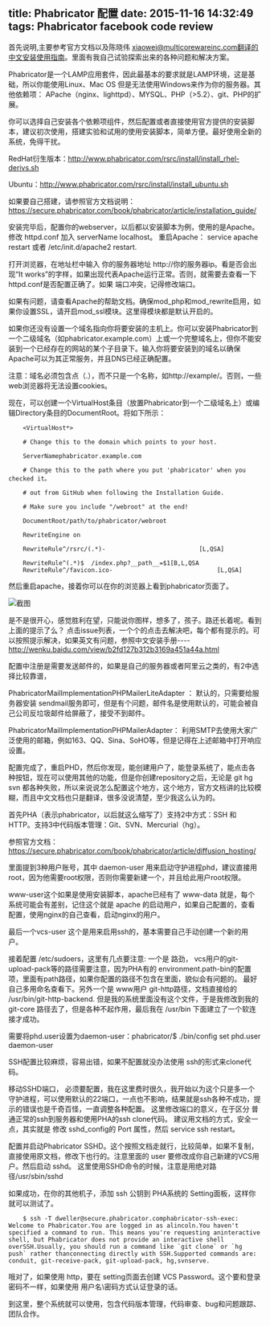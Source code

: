 title: Phabricator 配置
date: 2015-11-16 14:32:49
tags: Phabricator facebook code review
---

首先说明,主要参考官方文档以及陈晓伟  xiaowei@multicorewareinc.com翻译的中文安装使用指南。里面有我自己试验探索出来的各种问题和解决方案。

Phabricator是一个LAMP应用套件，因此最基本的要求就是LAMP环境，这是基础，所以你能使用Linux、Mac OS 但是无法使用Windows来作为你的服务器。其他依赖项： APache（nginx、lighttpd）、MYSQL、PHP（>5.2）、git、PHP的扩展。

你可以选择自己安装各个依赖项组件，然后配置或者直接使用官方提供的安装脚本，建议初次使用，搭建实验和试用的使用安装脚本，简单方便。最好使用全新的系统，免得干扰。

  RedHat衍生版本：http://www.phabricator.com/rsrc/install/install_rhel-derivs.sh

  Ubuntu：http://www.phabricator.com/rsrc/install/install_ubuntu.sh

如果要自己搭建，请参照官方文档说明：https://secure.phabricator.com/book/phabricator/article/installation_guide/

安装完毕后，配置你的webserver，以后都以安装脚本为例，使用的是Apache。修改 httpd.conf 加入 serverName localhost。 重启Apache： service apache restart 或者 /etc/init.d/apache2 restart.

打开浏览器，在地址栏中输入 你的服务器地址 http://你的服务器ip。看是否会出现“It works”的字样，如果出现代表Apache运行正常。否则，就需要去查看一下httpd.conf是否配置正确了。如果 端口冲突，记得修改端口。

如果有问题，请查看Apache的帮助文档。确保mod_php和mod_rewrite启用，如果你设置SSL，请开启mod_ssl模块。这里得模块都是默认开启的。

如果你还没有设置一个域名指向你将要安装的主机上。你可以安装Phabricator到一个二级域名（如phabricator.example.com）上或一个完整域名上，但你不能安装到一个已经存在的网站的某个子目录下。输入你将要安装到的域名以确保 Apache可以为其正常服务，并且DNS已经正确配置。

注意：域名必须包含点（.），而不只是一个名称，如http://example/。否则，一些web浏览器将无法设置cookies。

现在，可以创建一个VirtualHost条目（放置Phabricator到一个二级域名上）或编辑Directory条目的DocumentRoot。将如下所示：

  		<VirtualHost*>

		# Change this to the domain which points to your host.

		ServerNamephabricator.example.com

		# Change this to the path where you put 'phabricator' when you checked it。

		# out from GitHub when following the Installation Guide.

		# Make sure you include "/webroot" at the end!

		DocumentRoot/path/to/phabricator/webroot

		RewriteEngine on

		RewriteRule^/rsrc/(.*)-                          [L,QSA]

		RewriteRule^(.*)$  /index.php?__path__=$1[B,L,QSA
		RewriteRule^/favicon.ico-                             [L,QSA]


然后重启apache，接着你可以在你的浏览器上看到phabricator页面了。

![截图](http://upload-images.jianshu.io/upload_images/198062-dafb56874ed10503.png)


是不是很开心，感觉胜利在望，只能说你图样，想多了，孩子。路还长着呢。看到上面的提示了么？ 点击issue列表，一个个的点击去解决吧，每个都有提示的。可以按照提示解决，如果英文有问题，参照中文安装手册----http://wenku.baidu.com/view/b2fd127b312b3169a451a44a.html

配置中注册是需要发送邮件的，如果是自己的服务器或者阿里云之类的，有2中选择比较靠谱，

PhabricatorMailImplementationPHPMailerLiteAdapter ： 默认的，只需要给服务器安装 sendmail服务即可，但是有个问题，邮件名是使用默认的，可能会被自己公司反垃圾邮件给屏蔽了，接受不到邮件。

PhabricatorMailImplementationPHPMailerAdapter： 利用SMTP去使用大家广泛使用的邮箱，例如163、QQ、Sina、SoHO等，但是记得在上述邮箱中打开响应设置。

配置完成了，重启PHD，然后你发现，能创建用户了，能登录系统了，能点击各种按钮，现在可以使用其他的功能，但是你创建repository之后，无论是 git hg svn 都各种失败，所以来说说怎么配置这个地方，这个地方，官方文档讲的比较模糊，而且中文文档也只是翻译，很多没说清楚，至少我这么认为的。

首先PHA（表示phabricator，以后就这么缩写了）支持2中方式：SSH 和 HTTP。支持3中代码版本管理：Git、SVN、Mercurial（hg）。

参照官方文档：https://secure.phabricator.com/book/phabricator/article/diffusion_hosting/

里面提到3种用户账号，其中 daemon-user 用来启动守护进程phd，建议直接用root，因为他需要root权限，否则你需要新建一个，并且给此用户root权限。

www-user这个如果是使用安装脚本，apache已经有了 www-data 就是，每个系统可能会有差别，记住这个就是 apache 的启动用户，如果自己配置的，查看配置，使用nginx的自己查看，启动nginx的用户。

最后一个vcs-user 这个是用来启用ssh的，基本需要自己手动创建一个新的用户。

接着配置 /etc/sudoers，这里有几点要注意: 一个是 路劲， vcs用户的git-upload-pack等的路径需要注意，因为PHA有的 environment.path-bin的配置项，里面有path路径，如果你配置的路径不包含在里面，貌似会有问题的。 最好自己多用命名查看下。另外一个是 www用户 git-http路径，文档直接给的 /usr/bin/git-http-backend. 但是我的系统里面没有这个文件，于是我修改到我的 git-core 路径去了，但是各种不起作用，最后我在 /usr/bin 下面建立了一个软连接才成功。

需要将phd.user设置为daemon-user：phabricator/$ ./bin/config set phd.user daemon-user

SSH配置比较麻烦，容易出错，如果不配置就没办法使用 ssh的形式来clone代码。

移动SSHD端口， 必须要配置，我在这里费时很久，我开始以为这个只是多一个守护进程，可以使用默认的22端口，一点也不影响，结果就是ssh各种不成功，提示的错误也是千奇百怪，一直调整各种配置。 这里修改端口的意义，在于区分 普通正常的ssh到服务器和使用PHA的ssh clone代码。 建议用文档的方式，安全一点，其实就是 修改 sshd_config的 Port 属性，然后 service ssh restart。

配置并启动Phabricator SSHD。这个按照文档走就行，比较简单，如果不复制，直接使用原文档，修改下也行的。注意里面的 user 要修改成你自己新建的VCS用户。然后启动 sshd。 这里使用SSHD命令的时候，注意是用绝对路径/usr/sbin/sshd

如果成功，在你的其他机子，添加 ssh 公钥到 PHA系统的 Setting面板，这样你就可以测试了。


		$ ssh -T dweller@secure.phabricator.comphabricator-ssh-exec: Welcome to Phabricator.You are logged in as alincoln.You haven't specified a command to run. This means you're requesting aninteractive shell, but Phabricator does not provide an interactive shell overSSH.Usually, you should run a command like `git clone` or `hg push` rather thanconnecting directly with SSH.Supported commands are: conduit, git-receive-pack, git-upload-pack, hg,svnserve.


哦对了，如果使用 http，要在 setting页面去创建 VCS Password。这个要和登录密码不一样，如果使用 用户名\密码方式认证登录的话。

到这里，整个系统就可以使用，包含代码版本管理，代码审查、bug和问题跟踪、团队合作。

